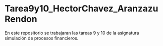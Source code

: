 # Tarea9y10_HectorChavez_AranzazuRendon
En este repositorio se trabajaran las tareas 9 y 10 de la asignatura simulación de procesos financieros.
